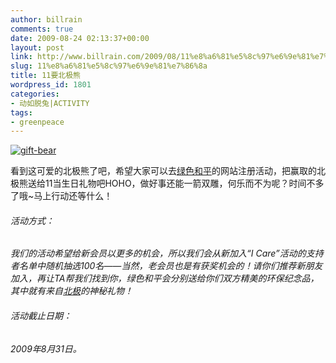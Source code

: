 ```yaml
---
author: billrain
comments: true
date: 2009-08-24 02:13:37+00:00
layout: post
link: http://www.billrain.com/2009/08/11%e8%a6%81%e5%8c%97%e6%9e%81%e7%86%8a/
slug: 11%e8%a6%81%e5%8c%97%e6%9e%81%e7%86%8a
title: 11要北极熊
wordpress_id: 1801
categories:
- 动如脱兔|ACTIVITY
tags:
- greenpeace
---
```


[![gift-bear](http://www.billrain.com/wp-content/uploads/2009/08/giftbear_thumb.jpg)](http://www.billrain.com/wp-content/uploads/2009/08/giftbear.jpg)




看到这可爱的北极熊了吧，希望大家可以去[绿色和平](http://www.greenpeace.org/china/zh/news/arctic-gift)的网站注册活动，把赢取的北极熊送给11当生日礼物吧HOHO，做好事还能一箭双雕，何乐而不为呢？时间不多了哦~马上行动还等什么！




###### _活动方式：_


_我们的活动希望给新会员以更多的机会，所以我们会从新加入“I Care”活动的支持者名单中随机抽选100名——当然，老会员也是有获奖机会的！请你们推荐新朋友加入，再让TA帮我们找到你，绿色和平会分别送给你们双方精美的环保纪念品，其中就有来自_[_北极_](http://202.152.178.208/event/arctic.html)_的神秘礼物！_


###### _活动截止日期：_


_2009年8月31日。_
